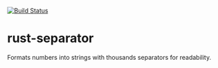 [![Build Status](https://travis-ci.org/saghm/rust-separator.svg?branch=master)](https://travis-ci.org/saghm/rust-separator)

rust-separator
==============

Formats numbers into strings with thousands separators for readability.
